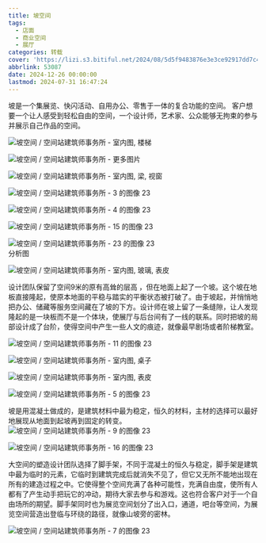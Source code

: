 ```yaml
---
title: 坡空间
tags:
  - 店面
  - 商业空间
  - 展厅
categories: 转载
cover: 'https://lizi.s3.bitiful.net/2024/08/5d5f9483876e3e3ce92917dd7c475526.jpg'
abbrlink: 53087
date: 2024-12-26 00:00:00
lastmod: 2024-07-31 16:47:24
---
```

坡是一个集展览、快闪活动、自用办公、零售于一体的复合功能的空间。 客户想要一个让人感受到轻松自由的空间，一个设计师，艺术家、公众能够无拘束的参与并展示自己作品的空间。

![坡空间 / 空间站建筑师事务所 - 室内图, 楼梯](https://lizi.s3.bitiful.net/2024/08/5d5f9483876e3e3ce92917dd7c475526.jpg)

![坡空间 / 空间站建筑师事务所 - 更多图片](https://lizi.s3.bitiful.net/2024/08/5d5f9483876e3e3ce92917dd7c475526.jpg)

![坡空间 / 空间站建筑师事务所 - 室内图, 梁, 视窗](https://lizi.s3.bitiful.net/2024/08/7569dcb012099b9bb2050eeb6e942363.jpg)  

![坡空间 / 空间站建筑师事务所 - 3 的图像 23](https://lizi.s3.bitiful.net/2024/08/bfefb9ed3ea758d4b3b0726bf81b4cba.jpg) 

![坡空间 / 空间站建筑师事务所 - 4 的图像 23](https://lizi.s3.bitiful.net/2024/08/39a1ccdd8246dc69ec91dd601e57f49d.jpg)  

![坡空间 / 空间站建筑师事务所 - 15 的图像 23](https://lizi.s3.bitiful.net/2024/08/4b647bfcc8871fea00a677156caf3d89.jpg)  

![坡空间 / 空间站建筑师事务所 - 23 的图像 23](https://lizi.s3.bitiful.net/2024/08/5a750077c0609c0890133407216cad03.jpg)  
分析图

![坡空间 / 空间站建筑师事务所 - 室内图, 玻璃, 表皮](https://lizi.s3.bitiful.net/2024/08/2333c3c089bdd64e59e77c94e0fce901.jpg)  

设计团队保留了空间9米的原有高耸的层高 ，但在地面上起了一个坡。这个坡在地板直接隆起，使原本地面的平稳与踏实的平衡状态被打破了。由于坡起，并悄悄地把办公、储藏等服务空间藏在了坡的下方。设计师在坡上留了一条缝隙，让人发现隆起的是一块板而不是一个体块，使展厅与后台间有了一线的联系。同时把坡的局部设计成了台阶，使得空间中产生一些人文的痕迹，就像最早剧场或者阶梯教室。

![坡空间 / 空间站建筑师事务所 - 11 的图像 23](https://lizi.s3.bitiful.net/2024/08/4675eac235fd4469605dc3b5a0ce5066.jpg)  

![坡空间 / 空间站建筑师事务所 - 室内图, 桌子](https://lizi.s3.bitiful.net/2024/08/26444a1d794cfdd015d7ac4b5689cf01.jpg)  

![坡空间 / 空间站建筑师事务所 - 室内图, 表皮](https://lizi.s3.bitiful.net/2024/08/a763108447bfa7f2d40a2cd7b7f5e838.jpg)  

![坡空间 / 空间站建筑师事务所 - 5 的图像 23](https://lizi.s3.bitiful.net/2024/08/06ee5671a8d896316b189dec5d1b9a9f.jpg)  

坡是用混凝土做成的，是建筑材料中最为稳定，恒久的材料，主材的选择可以最好地展现从地面到起坡再到固定的转变。
![坡空间 / 空间站建筑师事务所 - 9 的图像 23](https://lizi.s3.bitiful.net/2024/08/3d4999439a77bddd0998f30a20d47078.jpg)  

![坡空间 / 空间站建筑师事务所 - 16 的图像 23](https://lizi.s3.bitiful.net/2024/08/ef1aced68574ba138654ebdb391ae70f.jpg)  

大空间的塑造设计团队选择了脚手架，不同于混凝土的恒久与稳定，脚手架是建筑中最为临时的元素，它临时到建筑完成后就消失不见了，但它又无所不能地出现在所有的建造过程之中。它使得整个空间充满了各种可能性，充满自由度，使所有人都有了产生动手把玩它的冲动，期待大家去参与和游戏。这也符合客户对于一个自由场所的期望。脚手架同时也为展览空间划分了出入口，通道，吧台等空间，为展览空间营造出登临与环绕的路径，就像山坡旁的密林。

![坡空间 / 空间站建筑师事务所 - 7 的图像 23](https://lizi.s3.bitiful.net/2024/08/fca5fb4c05e9a6bcd89c9168a01ffec6.jpg)  
